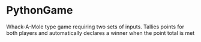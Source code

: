 # PythonGame
Whack-A-Mole type game requiring two sets of inputs. Tallies points for both players and automatically declares a winner when the point total is met

